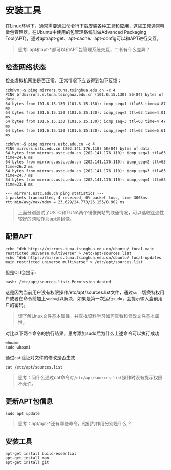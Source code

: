 # 安装工具
在Linux环境下，通常需要通过命令行下载安装各种工具和应用，这些工具通常叫做包管理器。在Ubuntu中使用的包管理系统叫做Advanced Packaging Tool(APT)，通过apt/apt-get、apt-cache、apt-config可以和APT进行交互。
> 思考: apt和apt-*都可以和APT包管理系统交互，二者有什么差异？

## 检查网络状态
检查虚拟机网络是否正常，正常情况下应该得到如下反馈：
```shell
czh@vm:~$ ping mirrors.tuna.tsinghua.edu.cn -c 4
PING bfdmirrors.s.tuna.tsinghua.edu.cn (101.6.15.130) 56(84) bytes of data.
64 bytes from 101.6.15.130 (101.6.15.130): icmp_seq=1 ttl=63 time=4.87 ms
64 bytes from 101.6.15.130 (101.6.15.130): icmp_seq=2 ttl=63 time=4.01 ms
64 bytes from 101.6.15.130 (101.6.15.130): icmp_seq=3 ttl=63 time=4.47 ms
64 bytes from 101.6.15.130 (101.6.15.130): icmp_seq=4 ttl=63 time=5.61 ms
```
```shell
czh@vm:~$ ping mirrors.ustc.edu.cn -c 4
PING mirrors.ustc.edu.cn (202.141.176.110) 56(84) bytes of data.
64 bytes from mirrors.ustc.edu.cn (202.141.176.110): icmp_seq=1 ttl=63 time=24.6 ms
64 bytes from mirrors.ustc.edu.cn (202.141.176.110): icmp_seq=2 ttl=63 time=26.2 ms
64 bytes from mirrors.ustc.edu.cn (202.141.176.110): icmp_seq=3 ttl=63 time=24.7 ms
64 bytes from mirrors.ustc.edu.cn (202.141.176.110): icmp_seq=4 ttl=63 time=23.6 ms

--- mirrors.ustc.edu.cn ping statistics ---
4 packets transmitted, 4 received, 0% packet loss, time 3003ms
rtt min/avg/max/mdev = 23.629/24.773/26.155/0.902 ms
```
> 上面分别测试了USTC和TUNA两个镜像网站的联通情况，可以选取连通性较好的网站作为apt源镜像。

## 配置APT
```
echo "deb https://mirrors.tuna.tsinghua.edu.cn/ubuntu/ focal main restricted universe multiverse" > /etc/apt/sources.list
echo "deb https://mirrors.tuna.tsinghua.edu.cn/ubuntu/ focal-updates main restricted universe multiverse" > /etc/apt/sources.list
```
但是CLI会提示:
```
bash: /etc/apt/sources.list: Permission denied
```
这是因为当前用户没有权限操作/etc/apt/sources.list文件，通过`su -`切换特权用户或者在命令前加上`sudo`可以解决，如果是第一次运行`sudo`，会提示输入当前用户的密码。
> 请了解Linux文件基本属性，并查找资料学习如何查看和修改文件基本属性。

对比以下两个命令的执行结果，思考添加sudo后为什么上述命令可以执行成功
```
whoami
sudo whoami
```

通过`cat`验证对文件的修改是否生效
```
cat /etc/apt/sources.list
```
> 思考：问什么通过cat命令对`/etc/apt/sources.list`操作时没有提示权限不允许。

## 更新APT包信息
```
sudo apt update
```
> 思考：apt/apt-*还有哪些命令，他们的作用分别是什么？

## 安装工具
```
apt-get install build-essential
apt-get install man
apt-get install git
```